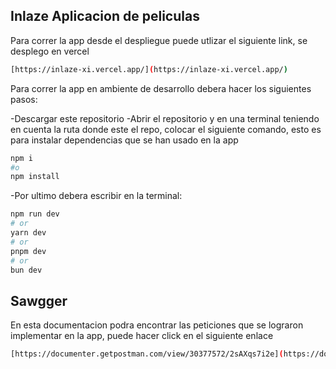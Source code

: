 ## Inlaze Aplicacion de peliculas
Para correr la app desde el despliegue puede utlizar el siguiente link, se desplego en vercel

```bash
[https://inlaze-xi.vercel.app/](https://inlaze-xi.vercel.app/)
```

Para correr la app en ambiente de desarrollo debera hacer los siguientes pasos:

-Descargar este repositorio
-Abrir el repositorio y en una terminal teniendo en cuenta la ruta donde este el repo, colocar el siguiente comando, esto es para instalar dependencias que se han usado en la app

```bash
npm i
#o
npm install
```
-Por ultimo debera escribir en la terminal:

```bash
npm run dev
# or
yarn dev
# or
pnpm dev
# or
bun dev
```
## Sawgger

En esta documentacion podra encontrar las peticiones que se lograron implementar en la app, puede hacer click en el siguiente enlace

```bash
[https://documenter.getpostman.com/view/30377572/2sAXqs7i2e](https://documenter.getpostman.com/view/30377572/2sAXqs7i2e)
```
